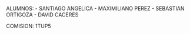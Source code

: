 <!------- TRABAJO PRACTICO FINAL PROGRAMACION 2 ------->

ALUMNOS:
    - SANTIAGO ANGELICA
    - MAXIMILIANO PEREZ
    - SEBASTIAN ORTIGOZA
    - DAVID CACERES

COMISION: 1TUP5


